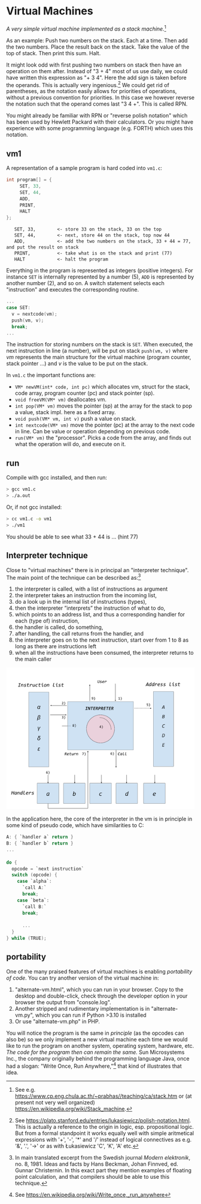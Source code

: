 # Virtual Machines

*A very simple virtual machine implemented as a stack machine.*[^stackmachine]

As an example: Push two numbers on the stack. Each at a time.
Then add the two numbers. Place the result back on the stack. Take
the value of the top of stack. Then print this sum. Halt.

[^stackmachine]: See e.g. https://www.cp.eng.chula.ac.th/~prabhas//teaching/ca/stack.htm
or (at present not very well organized) https://en.wikipedia.org/wiki/Stack_machine.

It might look odd with first pushing two numbers on stack then
have an operation on them after. Instead of "3 + 4" most of us
use daily, we could have written this expression as "+ 3 4".
Here the add sign is taken before the operands. This is actually
very ingenious.[^polish] We could get rid of parentheses, as the notation
easily allows for priorities of operations, without a previous
convention for priorities. In this case we however reverse the
notation such that the operand comes last "3 4 +".
This is called RPN.

[^polish]: See https://plato.stanford.edu/entries/lukasiewicz/polish-notation.html.
This is actually a reference to the origin in logic, esp. propositional
logic. But from a formal standpoint it works equally well with simple
aritmetical expressions with '+', '-', '*' and '/' instead of
logical connectives as e.g. '&', '.', '->' or as with Łukasiewicz
'C', 'K', 'A' etc.

You might already be familiar with RPN or "reverse polish notation"
which has been used by Hewlett Packard with their calculators.
Or you might have experience with some programming language
(e.g. FORTH) which uses this notation.



## vm1

A representation of a sample program is hard coded into `vm1.c`:

```c
int program[] = {
     SET, 33,
     SET, 44,
     ADD,
     PRINT,
     HALT
};
```

```assembly
   SET, 33,        <- store 33 on the stack, 33 on the top
   SET, 44,        <- next, store 44 on the stack, top now 44
   ADD,            <- add the two numbers on the stack, 33 + 44 = 77, and put the result on stack
   PRINT,          <- take what is on the stack and print (77)
   HALT            <- halt the program
```

Everything in the program is represented as integers (positive integers).
For instance `SET` is internally represented by a number (5), `ADD` is
represented by another number (2), and so on. A switch statement selects
each "instruction" and executes the corresponding routine.

```c
...
case SET:
  v = nextcode(vm);
  push(vm, v);
  break;
...
```

The instruction for storing numbers on the stack is `SET`. When executed,
the next instruction in line (a number), will be put on stack `push(vm, v)`
where *vm* represents the main structure for the virtual machine (program
counter, stack pointer ...) and *v* is the value to be put on the stack.

In `vm1.c` the important functions are:
- `VM* newVM(int* code, int pc)` which allocates vm, struct for the stack, code array, program counter (pc) and stack pointer (sp).
- `void freeVM(VM* vm)` deallocates vm.
- `int pop(VM* vm)` moves the pointer (sp) at the array for the stack to pop a value, stack impl. here as a fixed array.
- `void push(VM* vm, int v)` push a value on stack.
- `int nextcode(VM* vm)` move the pointer (pc) at the array to the next code in line. Can be value or operation depending on previous code.
- `run(VM* vm)` the "processor". Picks a code from the array, and finds out what the operation will do, and execute on it.

## run

Compile with gcc installed, and then run:

```sh
> gcc vm1.c
> ./a.out
```

Or, if not gcc installed:

```sh
> cc vm1.c -o vm1
> ./vm1
```

You should be able to see what 33 + 44 is ... (hint 77)

## Interpreter technique

Close to "virtual machines" there is in principal an "interpreter technique".
The main point of the technique can be described as:[^interpret]

[^interpret]: In main translated excerpt from the Swedish journal *Modern elektronik*,
no. 8, 1981. Ideas and facts by Hans Beckman, Johan Finnved, ed. Gunnar Christernin.
In this exact part they mention examples of floating point calculation, and that
compilers should be able to use this technique.

1. the interpreter is called, with a list of instructions as argument
2. the interpreter takes an instruction from the incoming list,
3. do a look up in the internal list of instructions (types),
4. then the interpreter ”interprets” the instruction of what to do,
5. which points to an address list, and thus a corresponding handler for each (type of) instruction,
6. the handler is called, do something,
7. after handling, the call returns from the handler, and
8. the interpreter goes on to the next instruction, start over from 1 to 8 as long as there are instructions left
9. when all the instructions have been consumed, the interpreter returns to the main caller

![Principles of "interpreter technique"](../assets/images/interpreter.png)

In the application here, the core of the interpreter in the vm is in principle
in some kind of pseudo code, which have similarities to C:

```c
A: { `handler a` return }
B: { `handler b` return }
...

do {
  opcode = `next instruction`
  switch (opcode) {
    case `alpha`:
      `call A:`
      break;
    case `beta`:
      `call B:`
      break;

      ...
  }
} while (TRUE);
```




## portability

One of the many praised features of virtual machines is enabling *portability of
code*. You can try another version of the virtual machine in:

1. "alternate-vm.html", which you can run in your browser. Copy to the desktop
and double-click, check through the developer option in your browser the output
from "console.log".
2. Another stripped and rudimentary implementation is in "alternate-vm.py", which
you can run if Python >3.10 is installed
3. Or use "alternate-vm.php" in PHP.

You will notice the program is the same in *principle* (as the opcodes can also be)
so we only implement a new virtual machine each time we would like to run the
program on another system, operating system, hardware, etc. *The code for the
program then can remain the same.* Sun Microsystems Inc., the company originally
behind the programming language Java, once had a slogan: "Write Once, Run Anywhere,"[^any]
that kind of illustrates that idea.

[^any]: See https://en.wikipedia.org/wiki/Write_once,_run_anywhere
